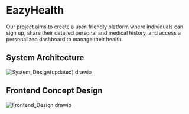 # EazyHealth
Our project aims to create a user-friendly platform where individuals can sign up, share their detailed personal and medical history, and access a personalized dashboard to manage their health.
## System Architecture

![System_Design(updated) drawio](https://github.com/Ricky2054/EazyHealth1/assets/110713636/40dae03c-1365-4ed6-b3ed-6cbe40d78658)

## Frontend Concept Design


![Frontend_Design drawio](https://github.com/Ricky2054/EazyHealth1/assets/110713636/0fb128d1-46ce-4dc8-b60a-ef2e547af96d)
